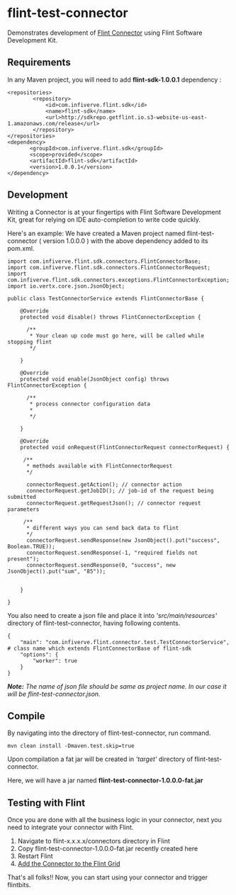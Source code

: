 # flint-test-connector
Demonstrates development of [Flint Connector](http://docs.getflint.io/getting_started/terminology#connectors) using Flint Software Development Kit.

## Requirements
In any Maven project, you will need to add **flint-sdk-1.0.0.1** dependency :

```
<repositories>
        <repository>
            <id>com.infiverve.flint.sdk</id>
            <name>flint-sdk</name>
            <url>http://sdkrepo.getflint.io.s3-website-us-east-1.amazonaws.com/release</url>
        </repository>
</repositories>
<dependency>
       <groupId>com.infiverve.flint.sdk</groupId>
       <scope>provided</scope>
       <artifactId>flint-sdk</artifactId>
       <version>1.0.0.1</version>
</dependency>
```

## Development
Writing a Connector is at your fingertips with Flint Software Development Kit, great for relying on IDE auto-completion to write code quickly.

Here's an example:
We have created a Maven project named flint-test-connector ( version 1.0.0.0 ) with the above dependency added to its pom.xml.

```
import com.infiverve.flint.sdk.connectors.FlintConnectorBase;
import com.infiverve.flint.sdk.connectors.FlintConnectorRequest;
import com.infiverve.flint.sdk.connectors.exceptions.FlintConnectorException;
import io.vertx.core.json.JsonObject;

public class TestConnectorService extends FlintConnectorBase {

    @Override
    protected void disable() throws FlintConnectorException {

      /**
       * Your clean up code must go here, will be called while stopping flint
       */

    }

    @Override
    protected void enable(JsonObject config) throws FlintConnectorException {

      /**
       * process connector configuration data
       *
       */

    }

    @Override
    protected void onRequest(FlintConnectorRequest connectorRequest) {

     /**
      * methods available with FlintConnectorRequest
      */

      connectorRequest.getAction(); // connector action
      connectorRequest.getJobID(); // job-id of the request being submitted
      connectorRequest.getRequestJson(); // connector request parameters

     /**
      * different ways you can send back data to flint  
      */
      connectorRequest.sendResponse(new JsonObject().put("success", Boolean.TRUE));
      connectorRequest.sendResponse(-1, "required fields not present");
      connectorRequest.sendResponse(0, "success", new JsonObject().put("sum", "85"));


    }

}
```

You also need to create a json file and place it into _'src/main/resources'_ directory of flint-test-connector, having following contents.

```
{
    "main": "com.infiverve.flint.connector.test.TestConnectorService", # class name which extends FlintConnectorBase of flint-sdk
    "options": {
        "worker": true
    }
}

```

**_Note:_** _The name of json file should be same as project name. In our case it will be flint-test-connector.json._

## Compile

By navigating into the directory of flint-test-connector, run command.

```
mvn clean install -Dmaven.test.skip=true

```
Upon compilation a fat jar will be created in _'target'_ directory of flint-test-connector.

Here, we will have a jar named **flint-test-connector-1.0.0.0-fat.jar**

## Testing with Flint

Once you are done with all the business logic in your connector, next you need to integrate your connector with Flint.

1. Navigate to flint-x.x.x.x/connectors directory in Flint
2. Copy flint-test-connector-1.0.0.0-fat.jar recently created here
3. Restart Flint
4. [Add the Connector to the Flint Grid](http://docs.getflint.io/grid_configuration/connectors#how-to-add-a-connector-to-the-grid)

That's all folks!! Now, you can start using your connector and trigger flintbits.
